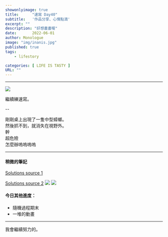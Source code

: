 ```yaml
---
showonlyimage: true
title:      "速寫 Day40"
subtitle:   '作品分享、心情點滴'
excerpt: ""
description: "好想畫畫喔"
date:       2022-06-01
author: Monologue    
image: "img/inanis.jpg"
published: true 
tags:
    - lifestory

categories: [ LIFE IS TASTY ]
URL: ""
---
```

***

![](/blog/sketch/d40-1.jpg)

繼續練速寫。  
  
--  
  
剛剛桌上出現了一隻中型蟑螂。  
然後抓不到，就消失在視野外。  
幹  
超危險  
怎麼辦嗚嗚嗚嗚

***
#### 稍微的筆記  
[Solutions source 1](http://www.charmpeach.com/stochastic-processes/solutions-to-stochastic-processes-ch-4/723/)  
  
[Solutions source 2](http://www.columbia.edu/~ww2040/6711F13/homework6711.html)
![](/blog/post/0601-sp1.jpg)
![](/blog/post/0601-sp2.jpg)
#### 今日其他進度：  
* 隨機過程期末
* 一堆的動畫  
  
***

我會繼續努力的。
<!--more-->
